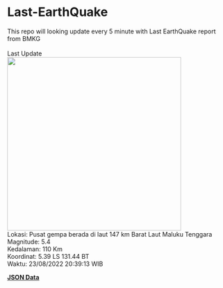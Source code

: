 # Last-EarthQuake
This repo will looking update every 5 minute with Last EarthQuake report from BMKG
<br>
<br>
Last Update
<br>
<img src="https://ews.bmkg.go.id/TEWS/data/20220823203913.mmi.jpg" width="400"/>
<br>
Lokasi: Pusat gempa berada di laut 147 km Barat Laut Maluku Tenggara <br>
Magnitude: 5.4 <br>
Kedalaman: 110 Km <br>
Koordinat: 5.39 LS 131.44 BT <br>
Waktu: 23/08/2022 20:39:13 WIB <br>

<a href="./data/data.json">**JSON Data**</a>
